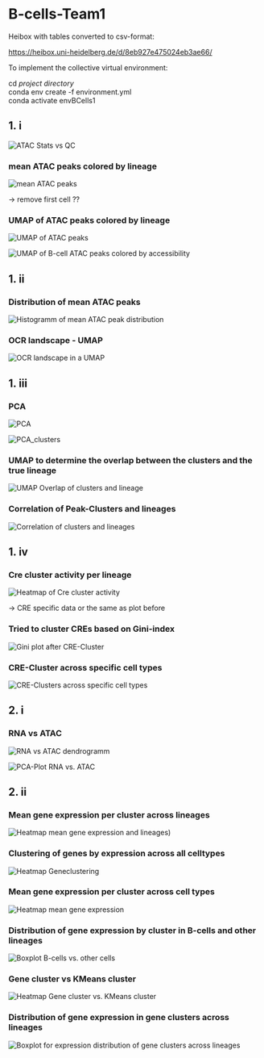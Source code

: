 # B-cells-Team1

Heibox with tables converted to csv-format: 

https://heibox.uni-heidelberg.de/d/8eb927e475024eb3ae66/

To implement the collective virtual environment: 

cd *project directory*\
conda env create -f environment.yml\
conda activate envBCells1


## 1. i

![ATAC Stats vs QC](figures/ATAC_Stats_vs_QC.png)

### mean ATAC peaks colored by lineage

![mean ATAC peaks](figures/mean_ATAC_peaks.png)

-> remove first cell ??

### UMAP of ATAC peaks colored by lineage

![UMAP of ATAC peaks](figures/UMAP_ATAC_peaks_zoomed.png)

![UMAP of B-cell ATAC peaks colored by accessibility](figures/UMAP_B_cells.png)

## 1. ii

### Distribution of mean ATAC peaks

![Histogramm of mean ATAC peak distribution](figures/Distribution_of_ATAC_peaks.png)

### OCR landscape - UMAP

![OCR landscape in a UMAP](figures/OCR%20landscape%20-%20UMAP.png)

## 1. iii

### PCA

![PCA](figures/PCA.png)

![PCA_clusters](figures/PCA_clusters.png)

### UMAP to determine the overlap between the clusters and the true lineage

![UMAP Overlap of clusters and lineage](figures/UMAP_clusters_lineage.png)

### Correlation of Peak-Clusters and lineages

![Correlation of clusters and lineages](figures/Correlation_Peak-Clusters_Lineages.png)

## 1. iv

### Cre cluster activity per lineage

![Heatmap of Cre cluster activity](figures/CRE_clusters.png)

-> CRE specific data or the same as plot before

### Tried to cluster CREs based on Gini-index 

![Gini plot after CRE-Cluster](figures/Top-Gini%20CRE-%20Cluster_%20UMAP.png)

### CRE-Cluster across specific cell types 

![CRE-Clusters across specific cell types](figures/Cluster-specific%20CRE%20accessibility%20patterns.png)


## 2. i

### RNA vs ATAC

![RNA vs ATAC dendrogramm](figures/dendrogramm_RNA_vs_ATAC.png)

![PCA-Plot RNA vs. ATAC](figures/PCA_RNA_vs_ATAC.png)

## 2. ii
### Mean gene expression per cluster across lineages 

![Heatmap mean gene expression and lineages](figures/Heatmap_RNAclusters_lineages.png))

### Clustering of genes by expression across all celltypes

![Heatmap Geneclustering](figures/Geneclustering_by_expression.png)

### Mean gene expression per cluster across cell types

![Heatmap mean gene expression](figures/mean_gene_expression.png)

### Distribution of gene expression by cluster in B-cells and other lineages

![Boxplot B-cells vs. other cells](figures/expression_B_vs_others.png)

### Gene cluster vs KMeans cluster

![Heatmap Gene cluster vs. KMeans cluster](figures/Geneclusters_KMeans.png)

### Distribution of gene expression in gene clusters across lineages

![Boxplot for expression distribution of gene clusters across lineages](figures/Distribution_geneclusters_lineages.png)
